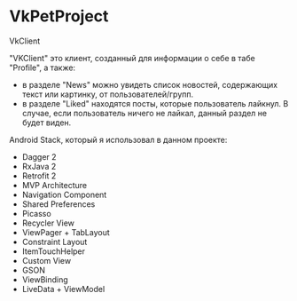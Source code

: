 # VkPetProject

VkClient

"VKClient" это клиент, созданный для информации о себе в табе "Profile", а также:

- в разделе "News" можно увидеть список новостей, содержающих текст или картинку, от пользователей/групп.
- в разделе "Liked" находятся посты, которые пользователь лайкнул. В случае, если пользователь ничего не лайкал, данный раздел не будет виден.

Android Stack, который я использовал в данном проекте:

- Dagger 2
- RxJava 2
- Retrofit 2
- MVP Architecture 
- Navigation Component
- Shared Preferences
- Picasso 
- Recycler View
- ViewPager + TabLayout
- Constraint Layout
- ItemTouchHelper
- Custom View
- GSON
- ViewBinding
- LiveData + ViewModel
